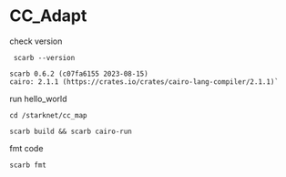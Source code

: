 # CC_Adapt

check version
```
 scarb --version    
```
```
scarb 0.6.2 (c07fa6155 2023-08-15)
cairo: 2.1.1 (https://crates.io/crates/cairo-lang-compiler/2.1.1)`

```

run hello_world

```
cd /starknet/cc_map 

scarb build && scarb cairo-run
```

fmt code
```
scarb fmt
```

